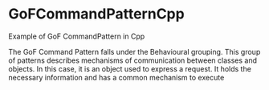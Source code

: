 # GoFCommandPatternCpp
Example of GoF CommandPattern in Cpp

The GoF Command Pattern falls under the Behavioural grouping. 
This group of patterns describes mechanisms of communication between classes and objects. 
In this case, it is an object used to express a request. 
It holds the necessary information and has a common mechanism to execute
